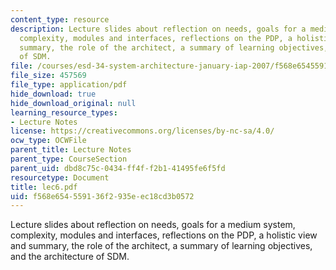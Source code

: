```yaml
---
content_type: resource
description: Lecture slides about reflection on needs, goals for a medium system,
  complexity, modules and interfaces, reflections on the PDP, a holistic view and
  summary, the role of the architect, a summary of learning objectives, and the architecture
  of SDM.
file: /courses/esd-34-system-architecture-january-iap-2007/f568e654559136f2935eec18cd3b0572_lec6.pdf
file_size: 457569
file_type: application/pdf
hide_download: true
hide_download_original: null
learning_resource_types:
- Lecture Notes
license: https://creativecommons.org/licenses/by-nc-sa/4.0/
ocw_type: OCWFile
parent_title: Lecture Notes
parent_type: CourseSection
parent_uid: dbd8c75c-0434-ff4f-f2b1-41495fe6f5fd
resourcetype: Document
title: lec6.pdf
uid: f568e654-5591-36f2-935e-ec18cd3b0572
---
```

Lecture slides about reflection on needs, goals for a medium system, complexity, modules and interfaces, reflections on the PDP, a holistic view and summary, the role of the architect, a summary of learning objectives, and the architecture of SDM.